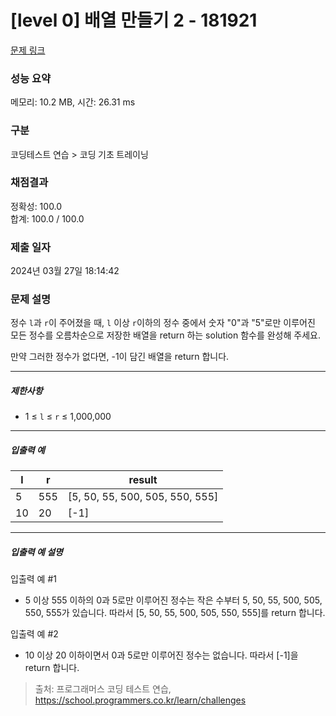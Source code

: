 # [level 0] 배열 만들기 2 - 181921 

[문제 링크](https://school.programmers.co.kr/learn/courses/30/lessons/181921) 

### 성능 요약

메모리: 10.2 MB, 시간: 26.31 ms

### 구분

코딩테스트 연습 > 코딩 기초 트레이닝

### 채점결과

정확성: 100.0<br/>합계: 100.0 / 100.0

### 제출 일자

2024년 03월 27일 18:14:42

### 문제 설명

<p>정수 <code>l</code>과 <code>r</code>이 주어졌을 때, <code>l</code> 이상 <code>r</code>이하의 정수 중에서 숫자 "0"과 "5"로만 이루어진 모든 정수를 오름차순으로 저장한 배열을 return 하는 solution 함수를 완성해 주세요.</p>

<p>만약 그러한 정수가 없다면, -1이 담긴 배열을 return 합니다.</p>

<hr>

<h5>제한사항</h5>

<ul>
<li>1 ≤ <code>l</code> ≤ <code>r</code> ≤ 1,000,000</li>
</ul>

<hr>

<h5>입출력 예</h5>
<table class="table">
        <thead><tr>
<th>l</th>
<th>r</th>
<th>result</th>
</tr>
</thead>
        <tbody><tr>
<td>5</td>
<td>555</td>
<td>[5, 50, 55, 500, 505, 550, 555]</td>
</tr>
<tr>
<td>10</td>
<td>20</td>
<td>[-1]</td>
</tr>
</tbody>
      </table>
<hr>

<h5>입출력 예 설명</h5>

<p>입출력 예 #1</p>

<ul>
<li>5 이상 555 이하의 0과 5로만 이루어진 정수는 작은 수부터 5, 50, 55, 500, 505, 550, 555가 있습니다. 따라서 [5, 50, 55, 500, 505, 550, 555]를 return 합니다.</li>
</ul>

<p>입출력 예 #2</p>

<ul>
<li>10 이상 20 이하이면서 0과 5로만 이루어진 정수는 없습니다. 따라서 [-1]을 return 합니다.</li>
</ul>


> 출처: 프로그래머스 코딩 테스트 연습, https://school.programmers.co.kr/learn/challenges